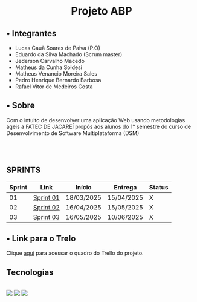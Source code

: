 <h1 align="center">Projeto ABP</h1>
   <h2>• Integrantes</h2>
  <ul type="square">
            <li>Lucas Cauã Soares de Paiva (P.O)</li>
            <li>Eduardo da Silva Machado (Scrum master) </li>
            <li>Jederson Carvalho Macedo</li>
            <li>Matheus da Cunha Soldesi </li>
            <li>Matheus Venancio Moreira Sales </li>
            <li>Pedro Henrique Bernardo Barbosa </li>
            <li>Rafael Vitor de Medeiros Costa </li>
        </ul>

<h2>• Sobre</h2>
<p> Com o intuito de desenvolver uma aplicação Web usando metodologias ágeis a FATEC DE JACAREÍ propôs aos alunos do 1° semestre do curso de Desenvolvimento de Software Multiplataforma (DSM)</p>
<br>
<br>
<h2>SPRINTS</h2>

| Sprint | Link        | Início      | Entrega     | Status |
|--------|-------------|-------------|-------------|--------|
| 01     | [Sprint 01](#sprint-1) | 18/03/2025  | 15/04/2025  |  X     |
| 02     | [Sprint 02](#sprint-2) | 16/04/2025  | 15/05/2025  |  X     |
| 03     | [Sprint 03](#sprint-3) | 16/05/2025  | 10/06/2025  |  X     |

<h2>• Link para o Trelo</h2>
Clique <a href="https://trello.com/invite/b/67cf74d4a47f8308a0bd9c9b/ATTI30ae049e04f5319833ecaf3ba7456af94CA286F4/projeto-abp-1-sprint" target="_blank"> aqui</a> para acessar o quadro do Trello do projeto.


<h2>Tecnologias</h2>
<br>
  <img src="https://img.shields.io/badge/HTML-239120?style=for-the-badge&logo=html5&logoColor=white">
  <img src="https://img.shields.io/badge/CSS-239120?&style=for-the-badge&logo=css3&logoColor=white">
  <img src="https://img.shields.io/badge/JavaScript-F7DF1E?style=for-the-badge&logo=javascript&logoColor=black">












